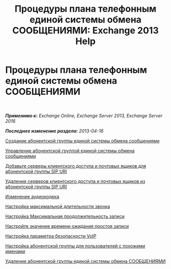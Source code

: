 ﻿---
title: 'Процедуры плана телефонным единой системы обмена СООБЩЕНИЯМИ: Exchange 2013 Help'
TOCTitle: Процедуры плана телефонным единой системы обмена СООБЩЕНИЯМИ
ms:assetid: 1bda77c8-c4e2-4ae0-a001-76ae029bf843
ms:mtpsurl: https://technet.microsoft.com/ru-ru/library/JJ822152(v=EXCHG.150)
ms:contentKeyID: 50556345
ms.date: 05/22/2018
mtps_version: v=EXCHG.150
ms.translationtype: MT
---

# Процедуры плана телефонным единой системы обмена СООБЩЕНИЯМИ

 

_**Применимо к:** Exchange Online, Exchange Server 2013, Exchange Server 2016_

_**Последнее изменение раздела:** 2013-04-16_

[Создание абонентской группы единой системы обмена сообщениями](create-a-um-dial-plan-exchange-2013-help.md)

[Управление абонентской группой единой системы обмена сообщениями](manage-a-um-dial-plan-exchange-2013-help.md)

[Добавьте серверы клиентского доступа и почтовых ящиков для абонентской группы SIP URI](add-mailbox-and-client-access-servers-to-a-sip-uri-dial-plan-exchange-2013-help.md)

[Удаление серверов клиентского доступа и почтовых ящиков из абонентской группы SIP URI](remove-mailbox-and-client-access-servers-from-a-sip-uri-dial-plan-exchange-2013-help.md)

[Изменение аудиокодека](change-the-audio-codec-exchange-2013-help.md)

[Настройка максимальной длительности звонка](configure-the-maximum-call-duration-exchange-2013-help.md)

[Настройка Максимальная продолжительность записи](configure-the-maximum-recording-duration-exchange-2013-help.md)

[Настройте значение времени ожидания простоя записи](configure-the-recording-idle-time-out-value-exchange-2013-help.md)

[Настройка параметра безопасности VoIP](configure-the-voip-security-setting-exchange-2013-help.md)

[Настройка абонентской группы для пользователей с похожими именами](configure-a-dial-plan-for-users-who-have-similar-names-exchange-2013-help.md)

[Удаление абонентской группы единой системы обмена СООБЩЕНИЯМИ](delete-a-um-dial-plan-exchange-2013-help.md)

